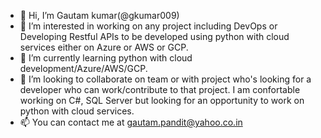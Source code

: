 - 👋 Hi, I’m Gautam kumar(@gkumar009)
- 👀 I’m interested in working on any project including DevOps or Developing Restful APIs to be developed using python with cloud services either on Azure or AWS or GCP.
- 🌱 I’m currently learning python with cloud development/Azure/AWS/GCP.
- 💞️ I’m looking to collaborate on team or with project who's looking for a developer who can work/contribute to that project. I am confortable working on C#, SQL Server but looking for an opportunity to work on python with cloud services.
- 📫 You can contact me at gautam.pandit@yahoo.co.in

<!---
gkumar009/gkumar009 is a ✨ special ✨ repository because its `README.md` (this file) appears on your GitHub profile.
You can click the Preview link to take a look at your changes.
--->

